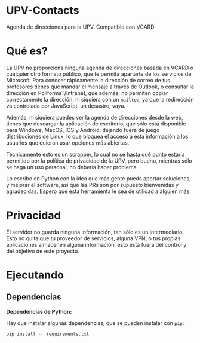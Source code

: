 # UPV-Contacts
Agenda de direcciones para la UPV. Compatible con VCARD.

# Qué es?

La UPV no proporciona ninguna agenda de direcciones basada en VCARD o cualquier otro formato público, que te permita apartarte de los servicios de Microsoft. Para conocer rápidamente la dirección de correo de tus profesores tienes que mandar el mensaje a través de Outlook, o consultar la dirección en PoliformaT/Intranet, que además, no permiten copiar correctamente la dirección, ni siquiera con un `mailto:`, ya que la redirección va controlada por JavaScript, un desastre, vaya.

Además, ni siquiera puedes ver la agenda de direcciones desde la web, tienes que descargar la aplicación de escritorio, que sólo está disponible para Windows, MacOS, iOS y Android, dejando fuera de juego distribuciones de Linux, lo que bloquea el acceso a esta información a los usuarios que quieran usar opciones más abiertas.

Técnicamente esto es un scrapper, lo cual no sé hasta qué punto estaría permitido por la política de privacidad de la UPV, pero bueno, mientras sólo se haga un uso personal, no debería haber problema.

Lo escribo en Python con la idea que más gente pueda aportar soluciones, y mejorar el software, así que las PRs son por supuesto bienvenidas y agradecidas. Espero que esta herramienta le sea de utilidad a alguien más.

# Privacidad

El servidor no guarda ninguna información, tan sólo es un intermediario. Esto no quita que tu proveedor de servicios, alguna VPN, o tus propias aplicaciones almacenen alguna información, esto está fuera del control y del objetivo de este proyecto.

# Ejecutando

## Dependencias

**Dependencias de Python:**

Hay que instalar algunas dependencias, que se pueden instalar con `pip`:

```bash
pip install -r requirements.txt
```
